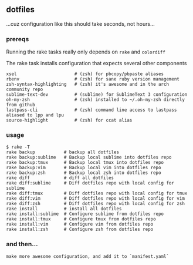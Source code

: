 dotfiles
--------

...cuz configuration like this should take seconds, not hours...

### prereqs

Running the rake tasks really only depends on `rake` and `colordiff`

The rake task installs configuration that expects several other components

    xsel                      # (zsh) for pbcopy/pbpaste aliases
    rbenv                     # (zsh) for sane ruby version management
    zsh-syntax-highlighting   # (zsh) it's awesome and in the arch community repo
    sublime-text-dev          # (sublime) for SublimeText 3 configuration
    oh-my-zsh                 # (zsh) installed to ~/.oh-my-zsh directly from github
    lastpass-cli              # (zsh) command line access to lastpass aliased to lpp and lpu
    source-highlight          # (zsh) for ccat alias

### usage

    $ rake -T
    rake backup           # backup all dotfiles
    rake backup:sublime   # Backup local sublime into dotfiles repo
    rake backup:tmux      # Backup local tmux into dotfiles repo
    rake backup:vim       # Backup local vim into dotfiles repo
    rake backup:zsh       # Backup local zsh into dotfiles repo
    rake diff             # diff all dotfiles
    rake diff:sublime     # Diff dotfiles repo with local config for sublime
    rake diff:tmux        # Diff dotfiles repo with local config for tmux
    rake diff:vim         # Diff dotfiles repo with local config for vim
    rake diff:zsh         # Diff dotfiles repo with local config for zsh
    rake install          # install all dotfiles
    rake install:sublime  # Configure sublime from dotfiles repo
    rake install:tmux     # Configure tmux from dotfiles repo
    rake install:vim      # Configure vim from dotfiles repo
    rake install:zsh      # Configure zsh from dotfiles repo

### and then...

    make more awesome configuration, and add it to `manifest.yaml`
